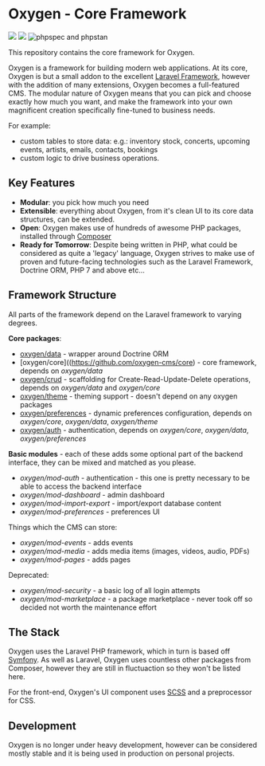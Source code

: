 # Oxygen - Core Framework

![](https://img.shields.io/packagist/v/oxygen/core) ![](https://img.shields.io/packagist/l/oxygen/core) ![phpspec and phpstan](https://github.com/oxygen-cms/core/workflows/phpspec%20and%20phpstan/badge.svg)

This repository contains the core framework for Oxygen.

Oxygen is a framework for building modern web applications.
At its core, Oxygen is but a small addon to the excellent [Laravel Framework](http://laravel.com/),
however with the addition of many extensions, Oxygen becomes a full-featured CMS.
The modular nature of Oxygen means that you can pick and choose exactly how much you want, and make the framework into your own magnificent creation specifically fine-tuned to business needs.

For example:
- custom tables to store data: e.g.: inventory stock, concerts, upcoming events, artists, emails, contacts, bookings
- custom logic to drive business operations.

## Key Features

- **Modular**: you pick how much you need
- **Extensible**: everything about Oxygen, from it's clean UI to its core data structures, can be extended.
- **Open**: Oxygen makes use of hundreds of awesome PHP packages, installed through [Composer](https://getcomposer.org/)
- **Ready for Tomorrow**: Despite being written in PHP, what could be considered as quite a 'legacy' language, Oxygen strives to make use of proven and future-facing technologies such as the Laravel Framework, Doctrine ORM, PHP 7 and above etc...

## Framework Structure

All parts of the framework depend on the Laravel framework to varying degrees.

**Core packages**:

- [oxygen/data](https://github.com/oxygen-cms/data) - wrapper around Doctrine ORM
- [oxygen/core]((https://github.com/oxygen-cms/core) - core framework, depends on *oxygen/data*
- [oxygen/crud](https://github.com/oxygen-cms/crud)  - scaffolding for Create-Read-Update-Delete operations, depends on *oxygen/data* and *oxygen/core*
- [oxygen/theme](https://github.com/oxygen-cms/theme)  - theming support - doesn't depend on any oxygen packages
- [oxygen/preferences](https://github.com/oxygen-cms/preferences)  - dynamic preferences configuration, depends on *oxygen/core*, *oxygen/data*, *oxygen/theme*
- [oxygen/auth](https://github.com/oxygen-cms/auth) - authentication, depends on *oxygen/core*, *oxygen/data*, *oxygen/preferences*

**Basic modules** - each of these adds some optional part of the backend interface, they can be mixed and matched as you please.

- *oxygen/mod-auth* - authentication - this one is pretty necessary to be able to access the backend interface
- *oxygen/mod-dashboard* - admin dashboard
- *oxygen/mod-import-export* - import/export database content
- *oxygen/mod-preferences* - preferences UI

Things which the CMS can store:

- *oxygen/mod-events* - adds events
- *oxygen/mod-media* - adds media items (images, videos, audio, PDFs)
- *oxygen/mod-pages* - adds pages

Deprecated:

- *oxygen/mod-security* - a basic log of all login attempts
- *oxygen/mod-marketplace* - a package marketplace - never took off so decided not worth the maintenance effort


## The Stack

Oxygen uses the Laravel PHP framework, which in turn is based off [Symfony](http://symfony.com/).
As well as Laravel, Oxygen uses countless other packages from Composer, however they are still in fluctuaction so they won't be listed here.

For the front-end, Oxygen's UI component uses [SCSS](http://sass-lang.com/) and a preprocessor for CSS.

## Development

Oxygen is no longer under heavy development, however can be considered mostly stable and it is being used in production on personal projects.
